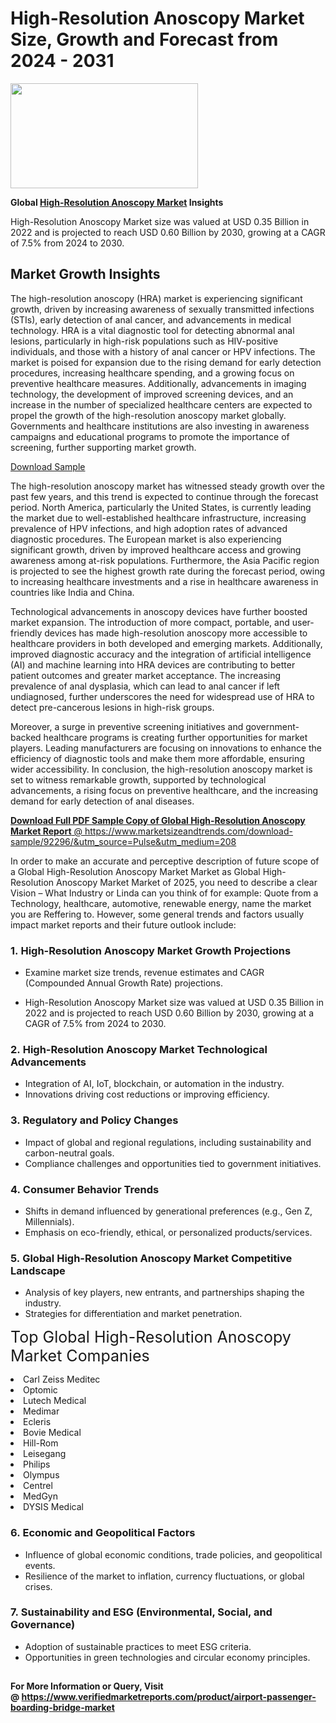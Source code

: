<H1>High-Resolution Anoscopy Market Size, Growth and Forecast from 2024 - 2031</H1><img class="aligncenter size-medium wp-image-584254" src="https://thirdeyenews.in/wp-content/uploads/2024/09/Global-Market-Research-300x168.jpeg" alt="" width="300" height="168" /><p><strong>Global&nbsp;<a href="https://www.marketsizeandtrends.com/download-sample/92296/&amp;utm_source=Pulse&amp;utm_medium=208">High-Resolution Anoscopy Market</a> Insights</strong></p><p>High-Resolution Anoscopy Market size was valued at USD 0.35 Billion in 2022 and is projected to reach USD 0.60 Billion by 2030, growing at a CAGR of 7.5% from 2024 to 2030.</p><p><h2>Market Growth Insights</h2> <p>The high-resolution anoscopy (HRA) market is experiencing significant growth, driven by increasing awareness of sexually transmitted infections (STIs), early detection of anal cancer, and advancements in medical technology. HRA is a vital diagnostic tool for detecting abnormal anal lesions, particularly in high-risk populations such as HIV-positive individuals, and those with a history of anal cancer or HPV infections. The market is poised for expansion due to the rising demand for early detection procedures, increasing healthcare spending, and a growing focus on preventive healthcare measures. Additionally, advancements in imaging technology, the development of improved screening devices, and an increase in the number of specialized healthcare centers are expected to propel the growth of the high-resolution anoscopy market globally. Governments and healthcare institutions are also investing in awareness campaigns and educational programs to promote the importance of screening, further supporting market growth.</p> <p><a href="download_sample_link_here">Download Sample</a></p> <p>The high-resolution anoscopy market has witnessed steady growth over the past few years, and this trend is expected to continue through the forecast period. North America, particularly the United States, is currently leading the market due to well-established healthcare infrastructure, increasing prevalence of HPV infections, and high adoption rates of advanced diagnostic procedures. The European market is also experiencing significant growth, driven by improved healthcare access and growing awareness among at-risk populations. Furthermore, the Asia Pacific region is projected to see the highest growth rate during the forecast period, owing to increasing healthcare investments and a rise in healthcare awareness in countries like India and China.</p> <p>Technological advancements in anoscopy devices have further boosted market expansion. The introduction of more compact, portable, and user-friendly devices has made high-resolution anoscopy more accessible to healthcare providers in both developed and emerging markets. Additionally, improved diagnostic accuracy and the integration of artificial intelligence (AI) and machine learning into HRA devices are contributing to better patient outcomes and greater market acceptance. The increasing prevalence of anal dysplasia, which can lead to anal cancer if left undiagnosed, further underscores the need for widespread use of HRA to detect pre-cancerous lesions in high-risk groups.</p> <p>Moreover, a surge in preventive screening initiatives and government-backed healthcare programs is creating further opportunities for market players. Leading manufacturers are focusing on innovations to enhance the efficiency of diagnostic tools and make them more affordable, ensuring wider accessibility. In conclusion, the high-resolution anoscopy market is set to witness remarkable growth, supported by technological advancements, a rising focus on preventive healthcare, and the increasing demand for early detection of anal diseases.</p> <p><a href="get_more_info_link_here"></p><p><span class=""><strong>Download Full PDF Sample Copy of Global High-Resolution Anoscopy Market Report</strong> @ <a href="https://www.marketsizeandtrends.com/download-sample/92296/&amp;utm_source=Pulse&amp;utm_medium=208" target="_blank">https://www.marketsizeandtrends.com/download-sample/92296/&amp;utm_source=Pulse&amp;utm_medium=208</a></span></p><p>In order to make an accurate and perceptive description of future scope of a Global&nbsp;High-Resolution Anoscopy Market Market as Global&nbsp;High-Resolution Anoscopy Market Market of 2025, you need to describe a clear Vision &ndash; What Industry or Linda can you think of for example: Quote from a Technology, healthcare, automotive, renewable energy, name the market you are Reffering to. However, some general trends and factors usually impact market reports and their future outlook include:</p><h3>1.&nbsp;<strong>High-Resolution Anoscopy Market Growth Projections</strong></h3><ul><li>Examine market size trends, revenue estimates and CAGR (Compounded Annual Growth Rate) projections.</li><li><p>High-Resolution Anoscopy Market size was valued at USD 0.35 Billion in 2022 and is projected to reach USD 0.60 Billion by 2030, growing at a CAGR of 7.5% from 2024 to 2030.</p></li></ul><h3>2.&nbsp;<strong>High-Resolution Anoscopy Market Technological Advancements</strong></h3><ul><li>Integration of AI, IoT, blockchain, or automation in the industry.</li><li>Innovations driving cost reductions or improving efficiency.</li></ul><h3>3.&nbsp;<strong>Regulatory and Policy Changes</strong></h3><ul><li>Impact of global and regional regulations, including sustainability and carbon-neutral goals.</li><li>Compliance challenges and opportunities tied to government initiatives.</li></ul><h3>4.&nbsp;<strong>Consumer Behavior Trends</strong></h3><ul><li>Shifts in demand influenced by generational preferences (e.g., Gen Z, Millennials).</li><li>Emphasis on eco-friendly, ethical, or personalized products/services.</li></ul><h3>5.&nbsp;<strong>Global High-Resolution Anoscopy Market Competitive Landscape</strong></h3><ul><li>Analysis of key players, new entrants, and partnerships shaping the industry.</li><li>Strategies for differentiation and market penetration.</li></ul><p data-pm-slice="1 1 []"><span style="color: inherit; font-family: inherit; font-size: 25px;">Top Global High-Resolution Anoscopy Market Companies</span></p><div class="" data-test-id=""><p><li>Carl Zeiss Meditec</li><li> Optomic</li><li> Lutech Medical</li><li> Medimar</li><li> Ecleris</li><li> Bovie Medical</li><li> Hill-Rom</li><li> Leisegang</li><li> Philips</li><li> Olympus</li><li> Centrel</li><li> MedGyn</li><li> DYSIS Medical</li></p></div><h3>6.&nbsp;<strong>Economic and Geopolitical Factors</strong></h3><ul><li>Influence of global economic conditions, trade policies, and geopolitical events.</li><li>Resilience of the market to inflation, currency fluctuations, or global crises.</li></ul><h3>7.&nbsp;<strong>Sustainability and ESG (Environmental, Social, and Governance)</strong></h3><ul><li>Adoption of sustainable practices to meet ESG criteria.</li><li>Opportunities in green technologies and circular economy principles.</li></ul><h2><strong style="font-size: 14px;">For More Information or Query, Visit @&nbsp;</strong><a style="background-color: #ffffff; font-size: 14px;" href="https://www.marketsizeandtrends.com/report/high-resolution-anoscopy-market/" target="_blank">https://www.verifiedmarketreports.com/product/airport-passenger-boarding-bridge-market</a></h2>
